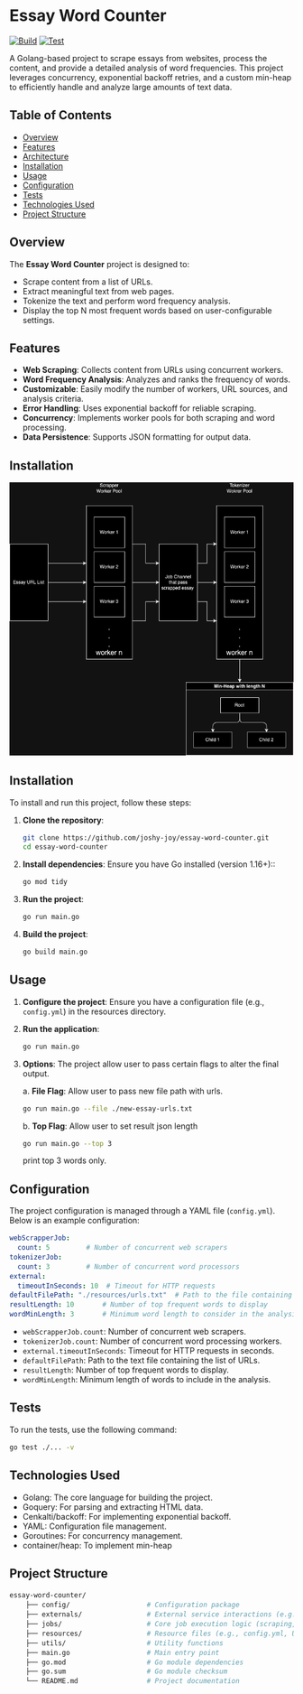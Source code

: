 # Essay Word Counter
[![Build](https://github.com/joshy-joy/essay-word-counter/actions/workflows/build.yml/badge.svg)](https://github.com/joshy-joy/essay-word-counter/actions/workflows/build.yml)
[![Test](https://github.com/joshy-joy/essay-word-counter/actions/workflows/test.yml/badge.svg)](https://github.com/joshy-joy/essay-word-counter/actions/workflows/test.yml)

A Golang-based project to scrape essays from websites, process the content, and provide a detailed analysis of word frequencies. This project leverages concurrency, exponential backoff retries, and a custom min-heap to efficiently handle and analyze large amounts of text data.

## Table of Contents
- [Overview](#overview)
- [Features](#features)
- [Architecture](#architecture)
- [Installation](#installation)
- [Usage](#usage)
- [Configuration](#configuration)
- [Tests](#tests)
- [Technologies Used](#technologies-used)
- [Project Structure](#project-structure)

## Overview

The **Essay Word Counter** project is designed to:
- Scrape content from a list of URLs.
- Extract meaningful text from web pages.
- Tokenize the text and perform word frequency analysis.
- Display the top N most frequent words based on user-configurable settings.

## Features

- **Web Scraping**: Collects content from URLs using concurrent workers.
- **Word Frequency Analysis**: Analyzes and ranks the frequency of words.
- **Customizable**: Easily modify the number of workers, URL sources, and analysis criteria.
- **Error Handling**: Uses exponential backoff for reliable scraping.
- **Concurrency**: Implements worker pools for both scraping and word processing.
- **Data Persistence**: Supports JSON formatting for output data.

## Installation
![Architecture](architecture.png)
## Installation

To install and run this project, follow these steps:

1. **Clone the repository**:
   ```bash
   git clone https://github.com/joshy-joy/essay-word-counter.git
   cd essay-word-counter

2. **Install dependencies**: Ensure you have Go installed (version 1.16+)::

   ```bash
   go mod tidy

3. **Run the project**:

    ```bash
    go run main.go

3. **Build the project**:

    ```bash
    go build main.go

## Usage
1. **Configure the project**: Ensure you have a configuration file (e.g., ```config.yml```) in the resources directory.
2. **Run the application**:

    ```bash
   go run main.go
   ```
   
3. **Options**: The project allow user to pass certain flags to alter the final output.

    a. **File Flag**: Allow user to pass new file path with urls.
        
    ```bash
    go run main.go --file ./new-essay-urls.txt
   ```
   
    b. **Top Flag**: Allow user to set result json length

    ```bash
    go run main.go --top 3
   ```
   print top 3 words only.

## Configuration

The project configuration is managed through a YAML file (```config.yml```). Below is an example configuration:

```yaml
webScrapperJob:
  count: 5         # Number of concurrent web scrapers
tokenizerJob:
  count: 3         # Number of concurrent word processors
external:
  timeoutInSeconds: 10  # Timeout for HTTP requests
defaultFilePath: "./resources/urls.txt"  # Path to the file containing URLs
resultLength: 10       # Number of top frequent words to display
wordMinLength: 3       # Minimum word length to consider in the analysis
```

- ```webScrapperJob.count```: Number of concurrent web scrapers.
- ```tokenizerJob.count```: Number of concurrent word processing workers.
- ```external.timeoutInSeconds```: Timeout for HTTP requests in seconds.
- ```defaultFilePath```: Path to the text file containing the list of URLs.
- ```resultLength```: Number of top frequent words to display.
- ```wordMinLength```: Minimum length of words to include in the analysis.

## Tests
To run the tests, use the following command:
```bash
go test ./... -v
```

## Technologies Used
- Golang: The core language for building the project.
- Goquery: For parsing and extracting HTML data.
- Cenkalti/backoff: For implementing exponential backoff.
- YAML: Configuration file management.
- Goroutines: For concurrency management.
- container/heap: To implement min-heap

## Project Structure

```bash
essay-word-counter/
    ├── config/                   # Configuration package
    ├── externals/                # External service interactions (e.g., HTTP requests)
    ├── jobs/                     # Core job execution logic (scraping, word analysis)
    ├── resources/                # Resource files (e.g., config.yml, URL list)
    ├── utils/                    # Utility functions
    ├── main.go                   # Main entry point
    ├── go.mod                    # Go module dependencies
    ├── go.sum                    # Go module checksum
    └── README.md                 # Project documentation
```
